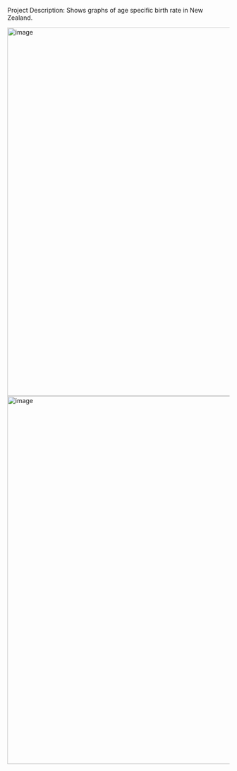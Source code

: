 Project Description: Shows graphs of age specific birth rate in New Zealand.

<img width="1249" height="835" alt="image" src="https://github.com/user-attachments/assets/4d005e9f-6628-4346-a87e-d150f34b8a7a" />
<img width="1249" height="834" alt="image" src="https://github.com/user-attachments/assets/3da272e2-8667-4b6b-950a-8a7e91b02cb2" />
